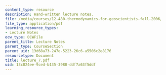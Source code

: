 ```yaml
---
content_type: resource
description: Hand-written lecture notes.
file: /media/courses/12-480-thermodynamics-for-geoscientists-fall-2006/13c824ee9cedb1353980ddf7a63f5ddf_lecture_7.pdf
file_type: application/pdf
learning_resource_types:
- Lecture Notes
ocw_type: OCWFile
parent_title: Lecture Notes
parent_type: CourseSection
parent_uid: 13d68a73-247e-5223-26c6-a5506c2e8176
resourcetype: Document
title: lecture_7.pdf
uid: 13c824ee-9ced-b135-3980-ddf7a63f5ddf
---
```


